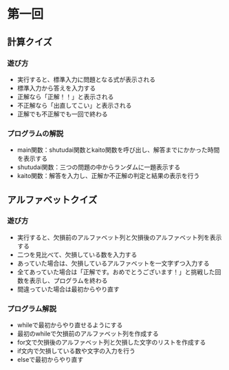 # 第一回
## 計算クイズ
### 遊び方
* 実行すると、標準入力に問題となる式が表示される
* 標準入力から答えを入力する
* 正解なら「正解！！」と表示される
* 不正解なら「出直してこい」と表示される
* 正解でも不正解でも一回で終わる
### プログラムの解説
* main関数：shutudai関数とkaito関数を呼び出し、解答までにかかった時間を表示する
* shutudai関数：三つの問題の中からランダムに一題表示する
* kaito関数：解答を入力し、正解か不正解の判定と結果の表示を行う

## アルファベットクイズ
### 遊び方
* 実行すると、欠損前のアルファベット列と欠損後のアルファベット列を表示する
* 二つを見比べて、欠損している数を入力する
* あっていた場合は、欠損しているアルファベットを一文字ずつ入力する
* 全てあっていた場合は「正解です。おめでとうございます！」と挑戦した回数を表示し、プログラムを終わる
* 間違っていた場合は最初からやり直す
### プログラム解説
* whileで最初からやり直せるようにする
* 最初のwhileで欠損前のアルファベット列を作成する
* for文で欠損後のアルファベット列と欠損した文字のリストを作成する
* if文内で欠損している数や文字の入力を行う
* elseで最初からやり直す